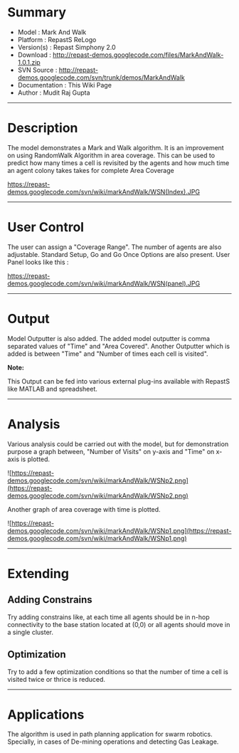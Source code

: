 # Summary #

  * Model        : Mark And Walk
  * Platform     : RepastS ReLogo
  * Version(s)	: Repast Simphony 2.0
  * Download     : http://repast-demos.googlecode.com/files/MarkAndWalk-1.0.1.zip
  * SVN Source  : http://repast-demos.googlecode.com/svn/trunk/demos/MarkAndWalk
  * Documentation : This Wiki Page
  * Author       : Mudit Raj Gupta


---


# Description #

The model demonstrates a Mark and Walk algorithm. It is an improvement on using RandomWalk Algorithm in area coverage. This can be used to predict how many times a cell is revisited by the agents and how much time an agent colony takes takes for complete Area Coverage

https://repast-demos.googlecode.com/svn/wiki/markAndWalk/WSN(Index).JPG


---


# User Control #

The user can assign a "Coverage Range". The number of agents are also adjustable. Standard Setup, Go and Go Once Options are also present. User Panel looks like this :

https://repast-demos.googlecode.com/svn/wiki/markAndWalk/WSN(panel).JPG



---


# Output #

Model Outputter is also added. The added model outputter is comma separated values of "Time" and "Area Covered". Another Outputter which is added is between "Time" and "Number of times each cell is visited".

**Note:**

This Output can be fed into various external plug-ins available with RepastS like MATLAB and spreadsheet.


---


# Analysis #

Various analysis could be carried out with the model, but for demonstration purpose a graph between, "Number of Visits" on y-axis and "Time" on x-axis is plotted.

![https://repast-demos.googlecode.com/svn/wiki/markAndWalk/WSNp2.png](https://repast-demos.googlecode.com/svn/wiki/markAndWalk/WSNp2.png)

Another graph of area coverage with time is plotted.

![https://repast-demos.googlecode.com/svn/wiki/markAndWalk/WSNp1.png](https://repast-demos.googlecode.com/svn/wiki/markAndWalk/WSNp1.png)


---


# Extending #

## Adding Constrains ##

Try adding constrains like, at each time all agents should be in n-hop connectivity to the base station located at (0,0) or all agents should move in a single cluster.

## Optimization ##

Try to add a few optimization conditions so that the number of time a cell is visited twice or thrice is reduced.


---


# Applications #

The algorithm is used in path planning application for swarm robotics. Specially, in cases of De-mining operations and detecting Gas Leakage.